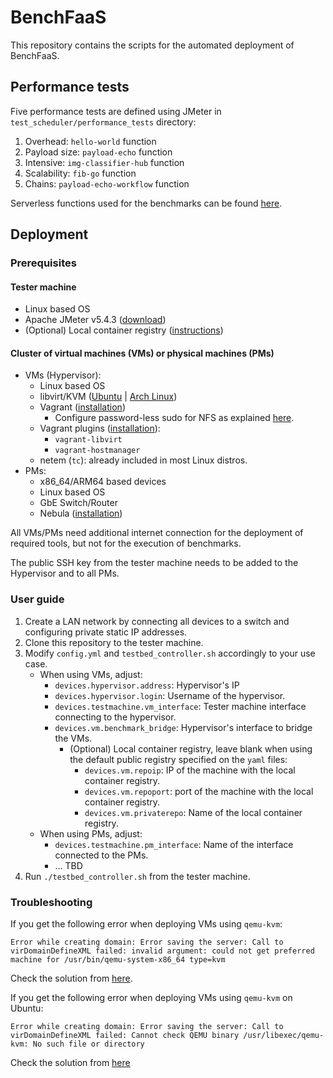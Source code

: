 # BenchFaaS

This repository contains the scripts for the automated deployment of BenchFaaS.

## Performance tests

Five performance tests are defined using JMeter in
`test_scheduler/performance_tests` directory:

1. Overhead: `hello-world` function
2. Payload size: `payload-echo` function
3. Intensive: `img-classifier-hub` function
4. Scalability: `fib-go` function
5. Chains: `payload-echo-workflow` function

Serverless functions used for the benchmarks can be found
[here](https://github.com/fcarp10/openfaas-functions).

## Deployment

### Prerequisites

#### Tester machine

- Linux based OS
- Apache JMeter v5.4.3
  ([download](https://jmeter.apache.org/download_jmeter.cgi))
- (Optional) Local container registry
  ([instructions](https://docs.docker.com/registry/deploying/))

#### Cluster of virtual machines (VMs) or physical machines (PMs)

- VMs (Hypervisor):
  - Linux based OS
  - libvirt/KVM ([Ubuntu](https://ubuntu.com/server/docs/virtualization-libvirt)
    | [Arch Linux](https://wiki.archlinux.org/title/libvirt))
  - Vagrant
    ([installation](https://learn.hashicorp.com/tutorials/vagrant/getting-started-install?in=vagrant/getting-started))
    - Configure password-less sudo for NFS as explained
      [here](https://www.vagrantup.com/docs/synced-folders/nfs#root-privilege-requirement).
  - Vagrant plugins
    ([installation](https://www.vagrantup.com/docs/plugins/usage)): 
    - `vagrant-libvirt`
    - `vagrant-hostmanager`
  - netem (`tc`): already included in most Linux distros.
- PMs:
  - x86_64/ARM64 based devices
  - Linux based OS
  - GbE Switch/Router
  - Nebula ([installation](https://github.com/slackhq/nebula))
  
All VMs/PMs need additional internet connection for the deployment of required
tools, but not for the execution of benchmarks.

The public SSH key from the tester machine needs to be added to the Hypervisor
and to all PMs.


### User guide

1. Create a LAN network by connecting all devices to a switch and configuring
   private static IP addresses.
2. Clone this repository to the tester machine. 
3. Modify `config.yml` and `testbed_controller.sh` accordingly to your use case.
   - When using VMs, adjust:
     - `devices.hypervisor.address`: Hypervisor's IP
     - `devices.hypervisor.login`: Username of the hypervisor.
     - `devices.testmachine.vm_interface`: Tester machine interface connecting
       to the hypervisor.
     - `devices.vm.benchmark_bridge`: Hypervisor's interface to bridge the VMs.
       - (Optional) Local container registry, leave blank when using the default
         public registry specified on the `yaml` files:
         - `devices.vm.repoip`: IP of the machine with the local container
           registry.
         - `devices.vm.repoport`: port of the machine with the local container
           registry.
         - `devices.vm.privaterepo`: Name of the local container registry.
   - When using PMs, adjust:
      - `devices.testmachine.pm_interface`: Name of the interface connected to
        the PMs.
      - ... TBD   
4. Run `./testbed_controller.sh` from the tester machine.


### Troubleshooting

If you get the following error when deploying VMs using `qemu-kvm`: 

```
Error while creating domain: Error saving the server: Call to virDomainDefineXML failed: invalid argument: could not get preferred machine for /usr/bin/qemu-system-x86_64 type=kvm
```

Check the solution from [here](https://serverfault.com/questions/1002043/libvirt-has-no-kvm-capabilities-even-though-qemu-kvm-works/1002063#1002063).


If you get the following error when deploying VMs using `qemu-kvm` on Ubuntu:

```
Error while creating domain: Error saving the server: Call to virDomainDefineXML failed: Cannot check QEMU binary /usr/libexec/qemu-kvm: No such file or directory
```

Check the solution from [here](https://github.com/kubevirt/kubevirt/issues/4303)
